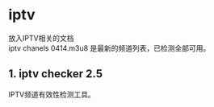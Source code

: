 # iptv
放入IPTV相关的文档</br>
iptv chanels 0414.m3u8 是最新的频道列表，已检测全部可用。
## 1. iptv checker 2.5
IPTV频道有效性检测工具。
